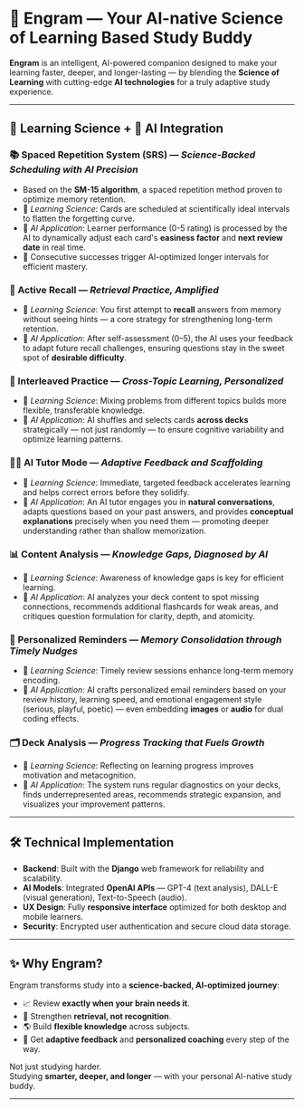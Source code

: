 # 🌟 Engram — Your AI-native Science of Learning Based Study Buddy

**Engram** is an intelligent, AI-powered companion designed to make your learning faster, deeper, and longer-lasting — by blending the **Science of Learning** with cutting-edge **AI technologies** for a truly adaptive study experience.

---

## 🧠 Learning Science + 🤖 AI Integration

### 📚 Spaced Repetition System (SRS) — *Science-Backed Scheduling with AI Precision*
- Based on the **SM-15 algorithm**, a spaced repetition method proven to optimize memory retention.
- 🧠 *Learning Science*: Cards are scheduled at scientifically ideal intervals to flatten the forgetting curve.
- 🤖 *AI Application*: Learner performance (0-5 rating) is processed by the AI to dynamically adjust each card's **easiness factor** and **next review date** in real time.
- 🚀 Consecutive successes trigger AI-optimized longer intervals for efficient mastery.

### 🧩 Active Recall — *Retrieval Practice, Amplified*
- 🧠 *Learning Science*: You first attempt to **recall** answers from memory without seeing hints — a core strategy for strengthening long-term retention.
- 🤖 *AI Application*: After self-assessment (0–5), the AI uses your feedback to adapt future recall challenges, ensuring questions stay in the sweet spot of **desirable difficulty**.

### 🔀 Interleaved Practice — *Cross-Topic Learning, Personalized*
- 🧠 *Learning Science*: Mixing problems from different topics builds more flexible, transferable knowledge.
- 🤖 *AI Application*: AI shuffles and selects cards **across decks** strategically — not just randomly — to ensure cognitive variability and optimize learning patterns.

### 🧑‍🏫 AI Tutor Mode — *Adaptive Feedback and Scaffolding*
- 🧠 *Learning Science*: Immediate, targeted feedback accelerates learning and helps correct errors before they solidify.
- 🤖 *AI Application*: An AI tutor engages you in **natural conversations**, adapts questions based on your past answers, and provides **conceptual explanations** precisely when you need them — promoting deeper understanding rather than shallow memorization.

### 📊 Content Analysis — *Knowledge Gaps, Diagnosed by AI*
- 🧠 *Learning Science*: Awareness of knowledge gaps is key for efficient learning.
- 🤖 *AI Application*: AI analyzes your deck content to spot missing connections, recommends additional flashcards for weak areas, and critiques question formulation for clarity, depth, and atomicity.

### 📨 Personalized Reminders — *Memory Consolidation through Timely Nudges*
- 🧠 *Learning Science*: Timely review sessions enhance long-term memory encoding.
- 🤖 *AI Application*: AI crafts personalized email reminders based on your review history, learning speed, and emotional engagement style (serious, playful, poetic) — even embedding **images** or **audio** for dual coding effects.

### 🗂️ Deck Analysis — *Progress Tracking that Fuels Growth*
- 🧠 *Learning Science*: Reflecting on learning progress improves motivation and metacognition.
- 🤖 *AI Application*: The system runs regular diagnostics on your decks, finds underrepresented areas, recommends strategic expansion, and visualizes your improvement patterns.

---

## 🛠️ Technical Implementation

- **Backend**: Built with the **Django** web framework for reliability and scalability.
- **AI Models**: Integrated **OpenAI APIs** — GPT-4 (text analysis), DALL-E (visual generation), Text-to-Speech (audio).
- **UX Design**: Fully **responsive interface** optimized for both desktop and mobile learners.
- **Security**: Encrypted user authentication and secure cloud data storage.

---

## ✨ Why Engram?

Engram transforms study into a **science-backed, AI-optimized journey**:
- 📈 Review **exactly when your brain needs it**.
- 🧠 Strengthen **retrieval, not recognition**.
- 🌎 Build **flexible knowledge** across subjects.
- 🚀 Get **adaptive feedback** and **personalized coaching** every step of the way.

Not just studying harder.  
Studying **smarter, deeper, and longer** — with your personal AI-native study buddy.

---

